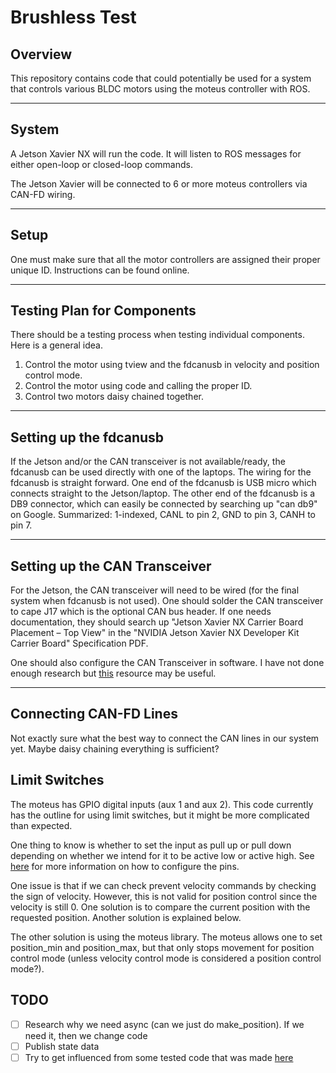 # Brushless Test


## Overview

This repository contains code that could potentially be used for a system that controls various BLDC motors using the moteus controller with ROS.

---

## System

A Jetson Xavier NX will run the code. It will listen to ROS messages for either open-loop or closed-loop commands.

The Jetson Xavier will be connected to 6 or more moteus controllers via CAN-FD wiring. 

---

## Setup

One must make sure that all the motor controllers are assigned their proper unique ID. Instructions can be found online.

---

## Testing Plan for Components

There should be a testing process when testing individual components. Here is a general idea.

1. Control the motor using tview and the fdcanusb in velocity and position control mode.
2. Control the motor using code and calling the proper ID.
3. Control two motors daisy chained together.

---

## Setting up the fdcanusb

If the Jetson and/or the CAN transceiver is not available/ready, the fdcanusb can be used directly with one of the laptops. The wiring for the fdcanusb is straight forward. One end of the fdcanusb is USB micro which connects straight to the Jetson/laptop. The other end of the fdcanusb is a DB9 connector, which can easily be connected by searching up "can db9" on Google. Summarized: 1-indexed, CANL to pin 2, GND to pin 3, CANH to pin 7.

---

## Setting up the CAN Transceiver

For the Jetson, the CAN transceiver will need to be wired (for the final system when fdcanusb is not used). One should solder the CAN transceiver to cape J17 which is the optional CAN bus header. If one needs documentation, they should search up "Jetson Xavier NX Carrier Board Placement – Top View" in the "NVIDIA Jetson Xavier NX Developer Kit Carrier Board" Specification PDF.

One should also configure the CAN Transceiver in software. I have not done enough research but [this](https://elinux.org/Jetson/AGX_Xavier_CAN#CAN_Driver_Enable) resource may be useful.

---

## Connecting CAN-FD Lines

Not exactly sure what the best way to connect the CAN lines in our system yet. Maybe daisy chaining everything is sufficient?

## Limit Switches

The moteus has GPIO digital inputs (aux 1 and aux 2). This code currently has the outline for using limit switches, but it might be more complicated than expected.

One thing to know is whether to set the input as pull up or pull down depending on whether we intend for it to be active low or active high. See [here](https://github.com/mjbots/moteus/blob/main/docs/reference.md#pin-configuration) for more information on how to configure the pins.

One issue is that if we can check prevent velocity commands by checking the sign of velocity. However, this is not valid for position control since the velocity is still 0. One solution is to compare the current position with the requested position. Another solution is explained below.

The other solution is using the moteus library. The moteus allows one to set position_min and position_max, but that only stops movement for position control mode (unless velocity control mode is considered a position control mode?).

## TODO

- [ ] Research why we need async (can we just do make_position). If we need it, then we change code
- [ ] Publish state data
- [ ] Try to get influenced from some tested code that was made [here](https://github.com/tabiosg/mrover-workspace/tree/moteus_test_august_22)